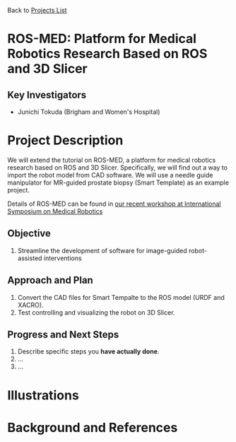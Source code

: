 Back to [Projects List](../../README.md#ProjectsList)

# ROS-MED: Platform for Medical Robotics Research Based on ROS and 3D Slicer

## Key Investigators

- Junichi Tokuda (Brigham and Women's Hospital)

# Project Description

We will extend the tutorial on ROS-MED, a platform for medical robotics research based on ROS and 3D Slicer.
Specifically, we will find out a way to import the robot model from CAD software. We will use a needle guide manipulator for MR-guided prostate biopsy (Smart Template) as an example project. 

Details of ROS-MED can be found in [our recent workshop at International Symposium on Medical Robotics](https://rosmed.github.io/)

## Objective

<!-- Describe here WHAT you would like to achieve (what you will have as end result). -->
1. Streamline the development of software for image-guided robot-assisted interventions

## Approach and Plan

<!-- Describe here HOW you would like to achieve the objectives stated above. -->

1. Convert the CAD files for Smart Tempalte to the ROS model (URDF and XACRO).
1. Test controlling and visualizing the robot on 3D Slicer.

## Progress and Next Steps

<!-- Update this section as you make progress, describing of what you have ACTUALLY DONE. If there are specific steps that you could not complete then you can describe them here, too. -->

1. Describe specific steps you **have actually done**.
1. ...
1. ...

# Illustrations

<!-- Add pictures and links to videos that demonstrate what has been accomplished.
![Description of picture](Example2.jpg)
![Some more images](Example2.jpg)
-->

# Background and References

<!-- If you developed any software, include link to the source code repository. If possible, also add links to sample data, and to any relevant publications. -->

